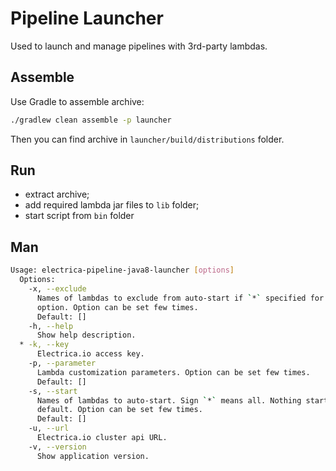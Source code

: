 # Pipeline Launcher
Used to launch and manage pipelines with 3rd-party lambdas.

## Assemble
Use Gradle to assemble archive:
```bash
./gradlew clean assemble -p launcher
```
Then you can find archive in `launcher/build/distributions` folder.

## Run
- extract archive;
- add required lambda jar files to `lib` folder;
- start script from `bin` folder

## Man
```bash
Usage: electrica-pipeline-java8-launcher [options]
  Options:
    -x, --exclude
      Names of lambdas to exclude from auto-start if `*` specified for -s 
      option. Option can be set few times.
      Default: []
    -h, --help
      Show help description.
  * -k, --key
      Electrica.io access key.
    -p, --parameter
      Lambda customization parameters. Option can be set few times.
      Default: []
    -s, --start
      Names of lambdas to auto-start. Sign `*` means all. Nothing started by 
      default. Option can be set few times.
      Default: []
    -u, --url
      Electrica.io cluster api URL.
    -v, --version
      Show application version.
```
